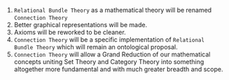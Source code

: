 1. `Relational Bundle Theory` as a mathematical theory will be renamed `Connection Theory`
2. Better graphical representations will be made.
3. Axioms will be reworked to be cleaner.
4. `Connection Theory` will be a specific implementation of `Relational Bundle Theory` which will remain an ontological proposal.
5. `Connection Theory` will allow a Grand Reduction of our mathematical concepts uniting Set Theory and Category Theory into something altogether more fundamental and with much greater breadth and scope.
